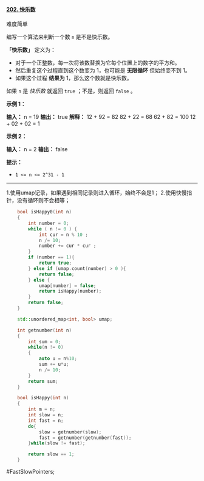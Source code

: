 #### [202. 快乐数](https://leetcode.cn/problems/happy-number/)

难度简单

编写一个算法来判断一个数 `n` 是不是快乐数。

**「快乐数」** 定义为：

-   对于一个正整数，每一次将该数替换为它每个位置上的数字的平方和。
-   然后重复这个过程直到这个数变为 1，也可能是 **无限循环** 但始终变不到 1。
-   如果这个过程 **结果为** 1，那么这个数就是快乐数。

如果 `n` 是 _快乐数_ 就返回 `true` ；不是，则返回 `false` 。

**示例 1：**

**输入：** n = 19
**输出：** true
**解释：**
12 + 92 = 82
82 + 22 = 68
62 + 82 = 100
12 + 02 + 02 = 1

**示例 2：**

**输入：** n = 2
**输出：** false

**提示：**

-   `1 <= n <= 2^31 - 1`
---- ----
1.使用umap记录，如果遇到相同记录则进入循环，始终不会是1；
2.使用快慢指针，没有循环则不会相等；

```cpp
    bool isHappy0(int n)
    {
        int number = 0;
        while ( n != 0 ) {
            int cur = n % 10 ;
            n /= 10;
            number += cur * cur ;
        }
        if (number == 1){
            return true;
        } else if (umap.count(number) > 0 ){
            return false;
        } else {
            umap[number] = false;
            return isHappy(number);
        }
        return false;
    }

    std::unordered_map<int, bool> umap;
```

```cpp
    int getnumber(int n)
    {
        int sum = 0;
        while(n != 0)
        {
            auto u = n%10;
            sum += u*u;
            n /= 10;
        }
        return sum;
    }

    bool isHappy(int n)
    {
        int m = n;
        int slow = n;
        int fast = n;
        do{
            slow = getnumber(slow);
            fast = getnumber(getnumber(fast));
        }while(slow != fast);

        return slow == 1;
    }
```
#FastSlowPointers;
